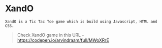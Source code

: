 # XandO

```
XandO is a Tic Tac Toe game which is build using Javascript, HTML and CSS.
```

> Check XandO game in this URL - https://codepen.io/arvindraam/full/MWoXRrE
